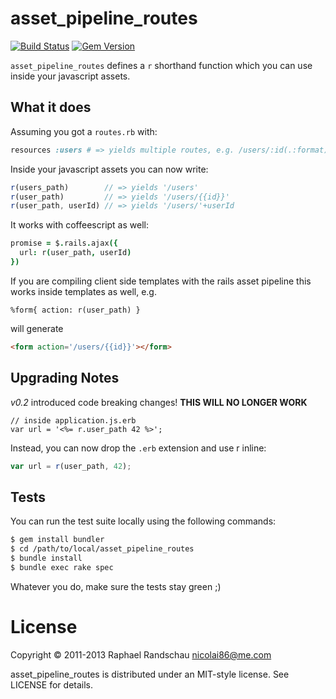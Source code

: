 # asset\_pipeline\_routes

[![Build Status](https://travis-ci.org/nicolai86/asset_pipeline_routes.png?branch=master)](https://travis-ci.org/nicolai86/asset_pipeline_routes)
[![Gem Version](https://badge.fury.io/rb/asset_pipeline_routes.png)](http://badge.fury.io/rb/asset_pipeline_routes)

`asset_pipeline_routes` defines a `r` shorthand function which you can use inside your javascript assets.

## What it does

Assuming you got a `routes.rb` with:

``` ruby
resources :users # => yields multiple routes, e.g. /users/:id(.:format)
```

Inside your javascript assets you can now write:

``` javascript
r(users_path)        // => yields '/users'
r(user_path)         // => yields '/users/{{id}}'
r(user_path, userId) // => yields '/users/'+userId
```

It works with coffeescript as well:

``` coffeescript
promise = $.rails.ajax({
  url: r(user_path, userId)
})
```

If you are compiling client side templates with the rails asset pipeline this works inside templates as well, e.g.

``` hamlbars
%form{ action: r(user_path) }
```
will generate
``` html
<form action='/users/{{id}}'></form>
```

## Upgrading Notes

*v0.2* introduced code breaking changes!
**THIS WILL NO LONGER WORK**

``` erb
// inside application.js.erb
var url = '<%= r.user_path 42 %>';
```

Instead, you can now drop the `.erb` extension and use r inline:

``` javascript
var url = r(user_path, 42);
```

## Tests

You can run the test suite locally using the following commands:

``` bash
$ gem install bundler
$ cd /path/to/local/asset_pipeline_routes
$ bundle install
$ bundle exec rake spec
```

Whatever you do, make sure the tests stay green ;)

# License
Copyright © 2011-2013 Raphael Randschau <nicolai86@me.com>

asset\_pipeline\_routes is distributed under an MIT-style license. See LICENSE for details.